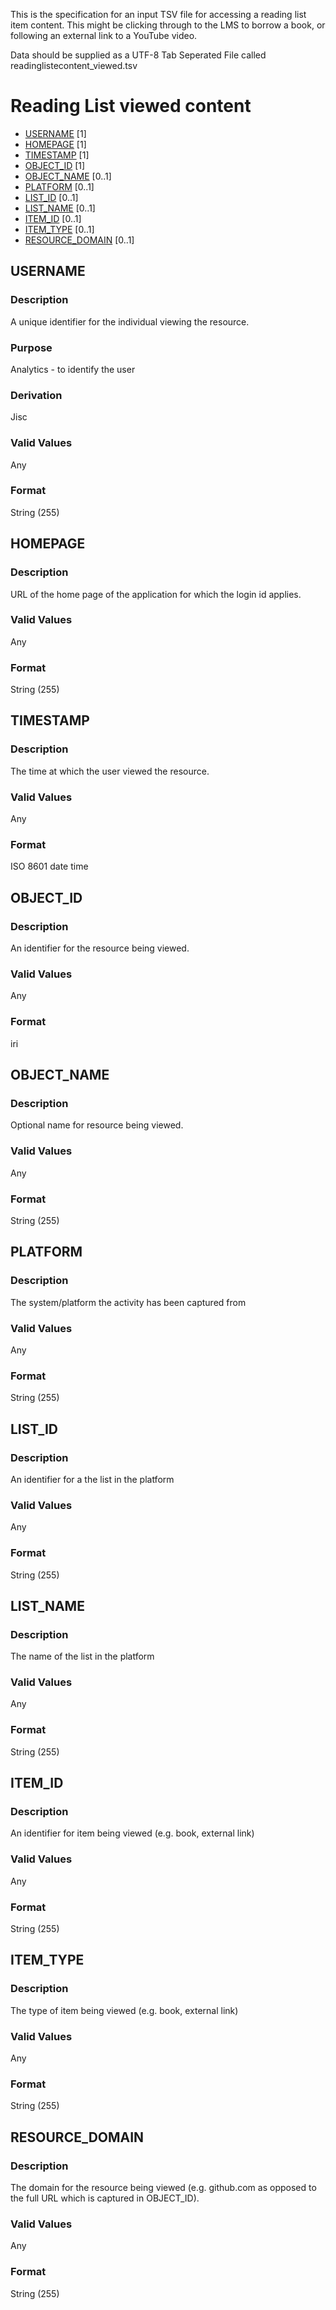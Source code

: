 This is the specification for an input TSV file for accessing a reading list item content.  This might be clicking through to the LMS to borrow a book, or following an external link to a YouTube video.

Data should be supplied as a UTF-8 Tab Seperated File called readinglistecontent_viewed.tsv

# Reading List viewed content

* [USERNAME](#username) [1]
* [HOMEPAGE](#homepage) [1]
* [TIMESTAMP](#timestamp) [1]
* [OBJECT_ID](#object_id) [1]
* [OBJECT_NAME](#object_name) [0..1] 
* [PLATFORM](#platform) [0..1] 
* [LIST_ID](#list_id) [0..1] 
* [LIST_NAME](#list_name) [0..1] 
* [ITEM_ID](#item_id) [0..1] 
* [ITEM_TYPE](#item_type) [0..1] 
* [RESOURCE_DOMAIN](#resource_domain) [0..1] 


## USERNAME 
### Description
A unique identifier for the individual viewing the resource.

### Purpose
Analytics - to identify the user

### Derivation
Jisc

### Valid Values
Any

### Format
String (255)


## HOMEPAGE 
### Description
URL of the home page of the application for which the login id applies.

### Valid Values
Any

### Format
String (255)


## TIMESTAMP 
### Description
The time at which the user viewed the resource.


### Valid Values
Any

### Format
ISO 8601 date time


## OBJECT_ID 
### Description
An identifier for the resource being viewed.

### Valid Values
Any

### Format
iri


## OBJECT_NAME 
### Description
Optional name for resource being viewed.

### Valid Values
Any

### Format
String (255)

## PLATFORM 
### Description
The system/platform the activity has been captured from

### Valid Values
Any

### Format
String (255)


## LIST_ID 
### Description
An identifier for a the list in the platform

### Valid Values
Any

### Format
String (255)


## LIST_NAME 
### Description
The name of the list in the platform

### Valid Values
Any

### Format
String (255)


## ITEM_ID 
### Description
An identifier for item being viewed (e.g. book, external link)

### Valid Values
Any

### Format
String (255)


## ITEM_TYPE 
### Description
The type of item being viewed (e.g. book, external link)

### Valid Values
Any

### Format
String (255)


## RESOURCE_DOMAIN 
### Description
The domain for the resource being viewed (e.g. github.com as opposed to the full URL which is captured in OBJECT_ID).

### Valid Values
Any

### Format
String (255)
